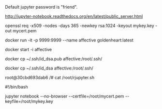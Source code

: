 Default jupyter password is "friend".

http://jupyter-notebook.readthedocs.org/en/latest/public_server.html

openssl req -x509 -nodes -days 365 -newkey rsa:1024 -keyout mykey.key -out mycert.pem

docker run -it -p 9999:9999 --name affective goldenheart:latest

docker start -i affective


docker cp ~/.ssh/id_dsa.pub   affective:/root/.ssh/

docker cp ~/.ssh/id_dsa   affective:/root/.ssh/

root@30cbd693dab6 /# cat /root/rjupyter.sh 

#!/bin/bash

jupyter notebook --no-browser --certfile=/root/mycert.pem --keyfile=/root/mykey.key
